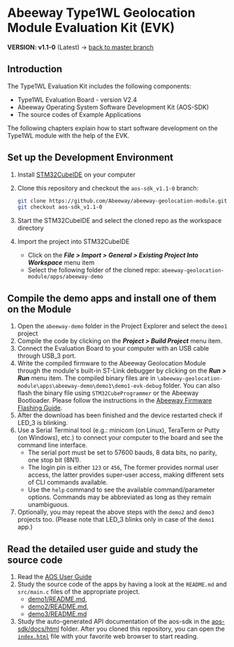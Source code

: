 
# Abeeway Type1WL Geolocation Module Evaluation Kit (EVK)

**VERSION: v1.1-0** (Latest) -> [back to master branch](https://github.com/Abeeway/abeeway-geolocation-module)

## Introduction

The Type1WL Evaluation Kit includes the following components:

- Type1WL Evaluation Board - version V2.4
- Abeeway Operating System Software Development Kit (AOS-SDK)
- The source codes of Example Applications

The following chapters explain how to start software development on the Type1WL module with the help of the EVK.

## Set up the Development Environment

1. Install [STM32CubeIDE](https://www.st.com/en/development-tools/stm32cubeide.html) on your computer
2. Clone this repository and checkout the `aos-sdk_v1.1-0` branch:  

   ```bash
   git clone https://github.com/Abeeway/abeeway-geolocation-module.git`
   git checkout aos-sdk_v1.1-0
   ```

3. Start the STM32CubeIDE and select the cloned repo as the workspace directory
4. Import the project into STM32CubeIDE
   - Click on the **_File > Import > General > Existing Project Into Workspace_** menu item
   - Select the following folder of the cloned repo: `abeeway-geolocation-module/apps/abeeway-demo`

## Compile the demo apps and install one of them on the Module

1. Open the `abeeway-demo` folder in the Project Explorer and select the `demo1` project
2. Compile the code by clicking on the **_Project > Build Project_** menu item.
3. Connect the Evaluation Board to your computer with an USB cable through USB_3 port.
4. Write the compiled firmware to the Abeeway Geolocation Module through the module's built-in ST-Link debugger by clicking on the **_Run > Run_** menu item. The compiled binary files are in `\abeeway-geolocation-module\apps\abeeway-demo\demo1\demo1-evk-debug` folder. You can also flash the binary file using `STM32CubeProgrammer` or the Abeeway Bootloader. Please follow the instructions in the [Abeeway Firmware Flashing Guide](https://github.com/Abeeway/abeeway-geolocation-module/tree/master/docs/Type1WL-EVB_first_flash.md).
5. After the download has been finished and the device restarted check if LED_3 is blinking.
6. Use a Serial Terminal tool (e.g.: minicom (on Linux), TeraTerm or Putty (on Windows), etc.) to connect your computer to the board and see the command line interface.
   - The serial port must be set to 57600 bauds, 8 data bits, no parity, one stop bit (8N1).
   - The login pin is either `123` or `456`, The former provides normal user access, the latter provides super-user access, making different sets of CLI commands available.
   - Use the `help` command to see the available command/parameter options. Commands may be abbreviated as long as they remain unambiguous.
7. Optionally, you may repeat the above steps with the `demo2` and `demo3` projects too. (Please note that LED_3 blinks only in case of the `demo1` app.)

## Read the detailed user guide and study the source code

1. Read the [AOS User Guide](https://github.com/Abeeway/abeeway-geolocation-module/tree/aos-sdk_v1.1-0/docs/AOS_user_guide.pdf)
2. Study the source code of the apps by having a look at the `README.md` and `src/main.c` files of the appropriate project.
   - [demo1/README.md](https://github.com/Abeeway/abeeway-geolocation-module/tree/aos-sdk_v1.1-0/apps/abeeway-demo/demo1/README.md),
   - [demo2/README.md](https://github.com/Abeeway/abeeway-geolocation-module/tree/aos-sdk_v1.1-0/apps/abeeway-demo/demo2/README.md),
   - [demo3/README.md](https://github.com/Abeeway/abeeway-geolocation-module/tree/aos-sdk_v1.1-0/apps/abeeway-demo/demo3/README.md)
3. Study the auto-generated API documentation of the aos-sdk in the [aos-sdk/docs/html](https://github.com/Abeeway/abeeway-geolocation-module/tree/aos-sdk_v1.1-0/aos-sdk/docs/html) folder. After you cloned this repository, you can open the [`index.html`](https://htmlpreview.github.io/?https://github.com/Abeeway/abeeway-geolocation-module/blob/aos-sdk_v1.1-0/aos-sdk/docs/html/index.html) file with your favorite web browser to start reading.
